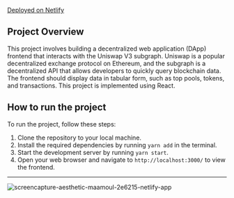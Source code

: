 [Deployed on Netlify](https://aesthetic-maamoul-2e6215.netlify.app/)

## Project Overview

This project involves building a decentralized web application (DApp) frontend that interacts with the Uniswap V3 subgraph. Uniswap is a popular decentralized exchange protocol on Ethereum, and the subgraph is a decentralized API that allows developers to quickly query blockchain data. The frontend should display data in tabular form, such as top pools, tokens, and transactions. This project is implemented using React.


## How to run the project

To run the project, follow these steps:

1.  Clone the repository to your local machine.
2.  Install the required dependencies by running `yarn add` in the terminal.
3.  Start the development server by running `yarn start`.
4.  Open your web browser and navigate to `http://localhost:3000/` to view the frontend.
---

![screencapture-aesthetic-maamoul-2e6215-netlify-app](https://user-images.githubusercontent.com/52048026/221259038-dfb24da1-2c91-4d5b-87d6-8b97da8ab71d.png)
